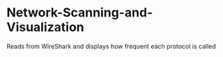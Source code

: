 # Network-Scanning-and-Visualization

Reads from WireShark and displays how frequent each protocol is called
